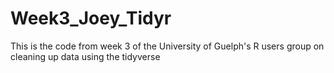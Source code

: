 # Week3_Joey_Tidyr
This is the code from week 3 of the University of Guelph's R users group on cleaning up data using the tidyverse
